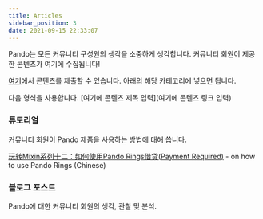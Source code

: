 ```yaml
---
title: Articles
sidebar_position: 3
date: 2021-09-15 22:33:07
---
```


Pando는 모든 커뮤니티 구성원의 생각을 소중하게 생각합니다. 커뮤니티 회원이 제공한 콘텐츠가 여기에 수집됩니다!

[여기](https://github.com/fox-one/docs.pando.im/tree/master/docs/community/articles.md)에서 콘텐츠를 제출할 수 있습니다. 아래의 해당 카테고리에 넣으면 됩니다.

다음 형식을 사용합니다. \[여기에 콘텐츠 제목 입력\](여기에 콘텐츠 링크 입력)

### 튜토리얼

커뮤니티 회원이 Pando 제품을 사용하는 방법에 대해 씁니다.

[玩转Mixin系列十二：如何使用Pando Rings借贷(Payment Required)](https://prsdigg.com/articles/39cae74e-385c-4eab-9b45-cc58800e0493) - on how to use Pando Rings (Chinese)

### 블로그 포스트

Pando에 대한 커뮤니티 회원의 생각, 관찰 및 분석.